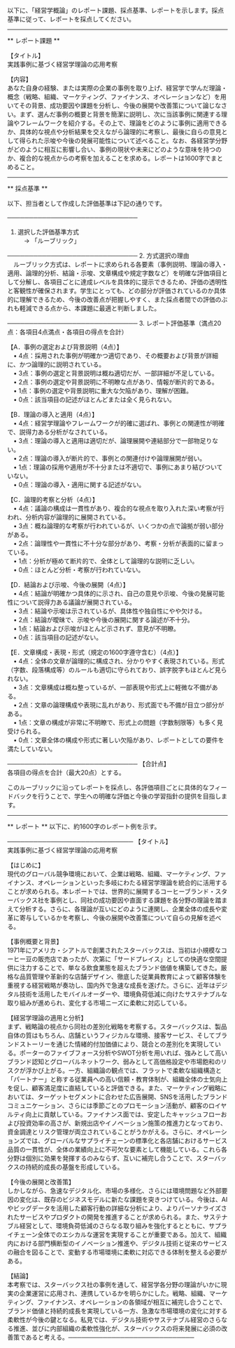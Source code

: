 以下に、「経営学概論」のレポート課題、採点基準、レポートを示します。採点基準に従って、レポートを採点してください。

---------------------------------------
** レポート課題 **

【タイトル】  
実践事例に基づく経営学理論の応用考察

【内容】  
あなた自身の経験、または実際の企業の事例を取り上げ、経営学で学んだ理論・概念（戦略、組織、マーケティング、ファイナンス、オペレーションなど）を用いてその背景、成功要因や課題を分析し、今後の展開や改善策について論じなさい。まず、選んだ事例の概要と背景を簡潔に説明し、次に当該事例に関連する理論やフレームワークを紹介する。その上で、理論をどのように事例に適用できるか、具体的な視点や分析結果を交えながら論理的に考察し、最後に自らの意見として得られた示唆や今後の発展可能性について述べること。なお、各経営学分野がどのように相互に影響し合い、事例の現状や未来にどのような意味を持つのか、複合的な視点からの考察を加えることを求める。レポートは1600字でまとめること。

---------------------------------------
** 採点基準 **

以下、担当者として作成した評価基準は下記の通りです。

──────────────────────────────
1. 選択した評価基準方式  
　→ 「ルーブリック」

──────────────────────────────
2. 方式選択の理由  
　ルーブリック方式は、レポートに求められる各要素（事例説明、理論の導入・適用、論理的分析、結論・示唆、文章構成や規定字数など）を明確な評価項目として分解し、各項目ごとに達成レベルを具体的に提示できるため、評価の透明性と客観性が確保されます。学生にとっても、どの部分が評価されているのか具体的に理解できるため、今後の改善点が把握しやすく、また採点者間での評価のぶれも軽減できる点から、本課題に最適と判断しました。

──────────────────────────────
3. レポート評価基準（満点20点：各項目4点満点・各項目の得点を合計）

【A．事例の選定および背景説明（4点）】  
 • 4点：採用された事例が明確かつ適切であり、その概要および背景が詳細に、かつ論理的に説明されている。  
 • 3点：事例の選定と背景説明は概ね適切だが、一部詳細が不足している。  
 • 2点：事例の選定や背景説明に不明瞭な点があり、情報が断片的である。  
 • 1点：事例の選定や背景説明に重大な欠陥があり、理解が困難。  
 • 0点：該当項目の記述がほとんどまたは全く見られない。

【B．理論の導入と適用（4点）】  
 • 4点：経営学理論やフレームワークが的確に選ばれ、事例との関連性が明確で、説得力ある分析がなされている。  
 • 3点：理論の導入と適用は適切だが、論理展開や連結部分で一部物足りない。  
 • 2点：理論の導入が断片的で、事例との関連付けや論理展開が弱い。  
 • 1点：理論の採用や適用が不十分または不適切で、事例にあまり結びついていない。  
 • 0点：理論の導入・適用に関する記述がない。

【C．論理的考察と分析（4点）】  
 • 4点：議論の構成は一貫性があり、複合的な視点を取り入れた深い考察が行われ、分析内容が論理的に展開されている。  
 • 3点：概ね論理的な考察が行われているが、いくつかの点で論拠が弱い部分がある。  
 • 2点：論理性や一貫性に不十分な部分があり、考察・分析が表面的に留まっている。  
 • 1点：分析が極めて断片的で、全体として論理的な説明に乏しい。  
 • 0点：ほとんど分析・考察が行われていない。

【D．結論および示唆、今後の展開（4点）】  
 • 4点：結論が明確かつ具体的に示され、自己の意見や示唆、今後の発展可能性について説得力ある議論が展開されている。  
 • 3点：結論や示唆は示されているが、具体性や独自性にやや欠ける。  
 • 2点：結論が曖昧で、示唆や今後の展開に関する論述が不十分。  
 • 1点：結論および示唆がほとんど示されず、意見が不明瞭。  
 • 0点：該当項目の記述がない。

【E．文章構成・表現・形式（規定の1600字遵守含む）（4点）】  
 • 4点：全体の文章が論理的に構成され、分かりやすく表現されている。形式（字数、段落構成等）のルールも適切に守られており、誤字脱字もほとんど見られない。  
 • 3点：文章構成は概ね整っているが、一部表現や形式上に軽微な不備がある。  
 • 2点：文章の論理構成や表現に乱れがあり、形式面でも不備が目立つ部分がある。  
 • 1点：文章の構成が非常に不明瞭で、形式上の問題（字数制限等）も多く見受けられる。  
 • 0点：文章全体の構成や形式に著しい欠陥があり、レポートとしての要件を満たしていない。

──────────────────────────────
【合計点】  
各項目の得点を合計（最大20点）とする。

このルーブリックに沿ってレポートを採点し、各評価項目ごとに具体的なフィードバックを行うことで、学生への明確な評価と今後の学習指針の提供を目指します。

---------------------------------------
** レポート **
以下に、約1600字のレポート例を示す。

─────────────────────────────
【タイトル】  
実践事例に基づく経営学理論の応用考察

【はじめに】  
現代のグローバル競争環境において、企業は戦略、組織、マーケティング、ファイナンス、オペレーションといった多岐にわたる経営学理論を統合的に活用することが求められる。本レポートでは、世界的に展開するコーヒーブランド・スターバックス社を事例とし、同社の成功要因や直面する課題を各分野の理論を踏まえて分析する。さらに、各理論が互いにどのように連関し、企業全体の成長や変革に寄与しているかを考察し、今後の展開や改善策について自らの見解を述べる。

【事例概要と背景】  
1971年にアメリカ・シアトルで創業されたスターバックスは、当初は小規模なコーヒー豆の販売店であったが、次第に「サードプレイス」としての快適な空間提供に注力することで、単なる飲食業態を超えたブランド価値を構築してきた。厳格な品質管理や革新的な店舗デザイン、徹底した従業員教育によって顧客体験を重視する経営戦略が奏功し、国内外で急速な成長を遂げた。さらに、近年はデジタル技術を活用したモバイルオーダーや、環境負荷低減に向けたサステナブルな取り組みが進められ、変化する市場ニーズに柔軟に対応している。

【経営学理論の適用と分析】  
まず、戦略論の視点から同社の差別化戦略を考察する。スターバックスは、製品自体の質はもちろん、店舗というフィジカルな環境、接客サービス、そしてブランドストーリーを通じた情緒的付加価値により、競合との差別化を実現している。ポーターのファイブフォース分析やSWOT分析を用いれば、強みとして高いブランド認知とグローバルネットワーク、弱みとして高価格設定や市場飽和のリスクが浮かび上がる。一方、組織論の観点では、フラットで柔軟な組織構造と「パートナー」と称する従業員への高い信頼・教育体制が、組織全体の士気向上を促し、顧客満足度に直結していると評価できる。また、マーケティング戦略においては、ターゲットセグメントに合わせた広告展開、SNSを活用したブランドコミュニケーション、さらには季節ごとのプロモーション活動が、顧客のロイヤルティ向上に貢献している。ファイナンス面では、安定したキャッシュフローおよび投資効率の高さが、新規出店やイノベーション施策の推進力となっており、資金調達とリスク管理が両立されていることがうかがえる。さらに、オペレーションズでは、グローバルなサプライチェーンの標準化と各店舗におけるサービス品質の一貫性が、全体の業績向上に不可欠な要素として機能している。これら各分野は個別に効果を発揮するのみならず、互いに補完し合うことで、スターバックスの持続的成長の基盤を形成している。

【今後の展開と改善策】  
しかしながら、急速なデジタル化、市場の多様化、さらには環境問題など外部要因の変化は、既存のビジネスモデルに新たな課題を突きつけている。今後は、AIやビッグデータを活用した顧客行動の詳細な分析により、よりパーソナライズされたサービスやプロダクトの開発を推進することが求められる。また、サステナブル経営として、環境負荷低減のさらなる取り組みを強化するとともに、サプライチェーン全体でのエシカルな運営を実現することが重要である。加えて、組織内における部門横断型のイノベーション推進や、デジタル技術と従来のサービスの融合を図ることで、変動する市場環境に柔軟に対応できる体制を整える必要がある。

【結論】  
本考察では、スターバックス社の事例を通して、経営学各分野の理論がいかに現実の企業運営に応用され、連携しているかを明らかにした。戦略、組織、マーケティング、ファイナンス、オペレーションの各領域が相互に補完し合うことで、ブランド価値と持続的成長を実現している一方、急激な市場環境の変化に対する柔軟性が今後の鍵となる。私見では、デジタル技術やサステナブル経営のさらなる推進、並びに内部組織の柔軟性強化が、スターバックスの将来発展に必須の改善策であると考える。─────────────────────────────

